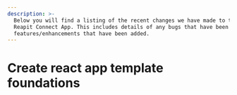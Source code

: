 ```yaml
---
description: >-
  Below you will find a listing of the recent changes we have made to the
  Reapit Connect App. This includes details of any bugs that have been fixed or
  features/enhancements that have been added.
---
```


# Create react app template foundations


